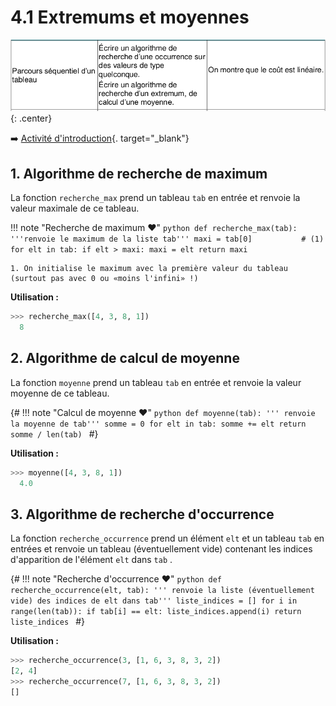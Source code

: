 # 4.1 Extremums et moyennes

![image](data/BO.png){: .center}


:arrow_right: [Activité d'introduction](../intro_cours/){. target="_blank"}

## 1. Algorithme de recherche de maximum
La fonction ```recherche_max``` prend un tableau ```tab```  en entrée et renvoie la valeur maximale de ce tableau.

!!! note "Recherche de maximum :heart:"
    ```python
    def recherche_max(tab):
        '''renvoie le maximum de la liste tab'''
        maxi = tab[0]           # (1)
        for elt in tab:
            if elt > maxi:
                maxi = elt
        return maxi
    ```

    1. On initialise le maximum avec la première valeur du tableau (surtout pas avec 0 ou «moins l'infini» !)

**Utilisation :**
```python
>>> recherche_max([4, 3, 8, 1])
  8
```



## 2. Algorithme de calcul de moyenne
La fonction ```moyenne``` prend un tableau ```tab``` en entrée et renvoie la valeur moyenne de ce tableau.

{#
!!! note "Calcul de moyenne :heart:"
    ```python
    def moyenne(tab):
        ''' renvoie la moyenne de tab'''
        somme = 0
        for elt in tab:
            somme += elt
        return somme / len(tab)
    ```
#}
   
**Utilisation :**
```python
>>> moyenne([4, 3, 8, 1])
  4.0
```


## 3. Algorithme de recherche d'occurrence

La fonction ```recherche_occurrence``` prend un élément ```elt``` et un tableau ```tab``` en entrées et renvoie un tableau (éventuellement vide) contenant les indices d'apparition de l'élément ```elt``` dans ```tab``` .


{#
!!! note "Recherche d'occurrence :heart:"
    ```python
    def recherche_occurrence(elt, tab):
        ''' renvoie la liste (éventuellement vide)
        des indices de elt dans tab'''
        liste_indices = []
        for i in range(len(tab)):
            if tab[i] == elt:
                liste_indices.append(i)
        return liste_indices
    ```
#}
   
**Utilisation :**
```python
>>> recherche_occurrence(3, [1, 6, 3, 8, 3, 2])
[2, 4]
>>> recherche_occurrence(7, [1, 6, 3, 8, 3, 2])
[]
```
